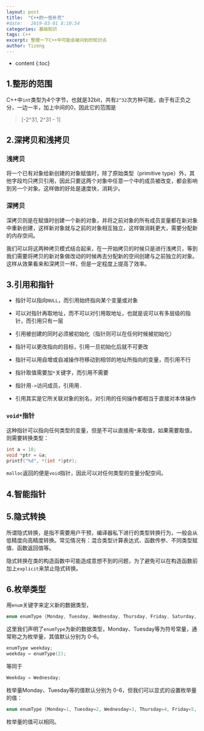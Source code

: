 ```yaml
---
layout: post
title:  "C++的一些补充"
#date:   2019-03-01 8:10:54
categories: 基础知识
tags: C++
excerpt: 整理一下C++中可能会被问到的知识点
author: Tizeng
---
```


* content
{:toc}

## 1.整形的范围

C++中`int`类型为4个字节，也就是32bit，共有`2^32`次方种可能，由于有正负之分，一边一半，加上中间的0，因此它的范围是

> [-2^31, 2^31 - 1]

## 2.深拷贝和浅拷贝

### 浅拷贝

将一个已有对象给新创建的对象赋值时，除了原始类型（primitive type）外，其他字段均只拷贝引用，因此只要这两个对象中任意一个中的成员被改变，都会影响到另一个对象。这样做的好处是速度快，消耗少。

### 深拷贝

深拷贝则是在赋值时创建一个新的对象，并将之前对象的所有成员变量都在新对象中重新创建，这样新对象就与之前的对象相互独立，这样做消耗更大，需要分配新的内存空间。

我们可以将这两种拷贝模式结合起来，在一开始拷贝的时候只是进行浅拷贝，等到我们需要将拷贝的新对象做改动的时候再去分配新的空间创建与之前独立的对象。这样从效果看来和深拷贝一样，但是一定程度上提高了效率。

## 3.引用和指针

* 指针可以指向`NULL`，而引用始终指向某个变量或对象

* 可以对指针再取地址，而不可以对引用取地址，也就是说可以有多层级的指针，而引用只有一层

* 引用被创建的同时必须被初始化（指针则可以在任何时候被初始化）

* 指针可以更改指向的目标，引用一旦初始化后就不可更改

* 指针可以用自增或自减操作符移动到相邻的地址所指向的变量，而引用不行

* 指针取值需要加`*`关键字，而引用不需要

* 指针用`->`访问成员，引用用`.`

* 引用其实是它所关联对象的别名，对引用的任何操作都相当于直接对本体操作

### `void*`指针

这种指针可以指向任何类型的变量，但是不可以直接用`*`来取值，如果需要取值，则需要转换类型：

```c++
int a = 10;
void *ptr = &a;
printf("%d", *(int *)ptr);
```

`malloc`返回的便是`void`指针，因此可以对任何类型的变量分配空间。

## 4.智能指针

## 5.隐式转换

所谓隐式转换，是指不需要用户干预，编译器私下进行的类型转换行为，一般会从低精度向高精度转换。常见情况有：混合类型计算表达式、函数传参、不同类型赋值、函数返回值等。

隐式转换在类的构造函数中可能造成意想不到的问题，为了避免可以在构造函数前加上`explicit`来禁止隐式转换。

## 6.枚举类型

用`enum`关键字来定义新的数据类型，

```c++
enum enumType {Monday, Tuesday, Wednesday, Thursday, Friday, Saturday, Sunday};
```

这里我们声明了`enumType`为新的数据类型，Monday、Tuesday等为符号常量，通常称之为枚举量，其值默认分别为 0-6。

```c++
enumType weekday;
weekday = enumType(2);
```

等同于

```c++
Weekday = Wednesday;
```

枚举量Monday、Tuesday等的值默认分别为 0-6，但我们可以显式的设置枚举量的值：

```c++
enum enumType {Monday=1, Tuesday=2, Wednesday=3, Thursday=4, Friday=5, Saturday=6, Sunday=7};
```

枚举量的值可以相同。